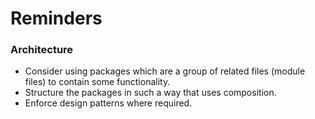 # Reminders

### Architecture

- Consider using packages which are a group of related files (module files) to contain some functionality.
- Structure the packages in such a way that uses composition.
- Enforce design patterns where required.